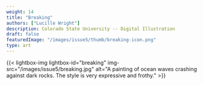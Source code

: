 ```yaml
---
weight: 14
title: "Breaking"
authors: ["Lucille Wright"]
description: Colorado State University -- Digital Illustration
draft: false
featuredImage: "/images/issue5/thumb/breaking-icon.png"
type: art
---
```


{{< lightbox-img lightbox-id="breaking" img-src="/images/issue5/breaking.jpg" alt="A painting of ocean waves crashing against dark rocks. The style is very expressive and frothy." >}}